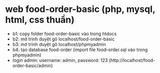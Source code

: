 # web food-order-basic (php, mysql, html, css thuần)
- b1: copy folder food-order-basic vào trong htdocs
- b2: mở trình duyệt gõ localhost/food-order-basic
- b3: mở trình duyệt gõ localhost/phpmyadmin
- b4: tạo database food-order (import file food-order.sql vào trong phpmyadmin)
- login admin: username: admin, password: 123  (http://localhost/food-order-basic/admin)
